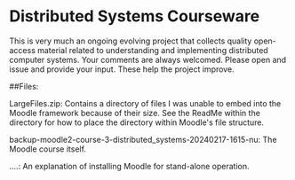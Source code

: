 # Distributed Systems Courseware

This is very much an ongoing evolving project that collects quality open-access material related to understanding and implementing distributed computer systems. Your comments are always welcomed. Please open and issue and provide your input. These help the project improve.

##Files:

LargeFiles.zip: Contains a directory of files I was unable to embed into the Moodle framework because of their size. See the ReadMe within the directory for how to place the directory within Moodle's file structure.

backup-moodle2-course-3-distributed_systems-20240217-1615-nu: The Moodle course itself.

....: An explanation of installing Moodle for stand-alone operation.

